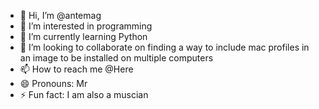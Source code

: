 - 👋 Hi, I’m @antemag
- 👀 I’m interested in programming
- 🌱 I’m currently learning Python
- 💞️ I’m looking to collaborate on finding a way to include mac profiles in an image to be installed on multiple computers
- 📫 How to reach me @Here
- 😄 Pronouns: Mr
- ⚡ Fun fact: I am also a muscian

<!---
antemag/antemag is a ✨ special ✨ repository because its `README.md` (this file) appears on your GitHub profile.
You can click the Preview link to take a look at your changes.
--->
